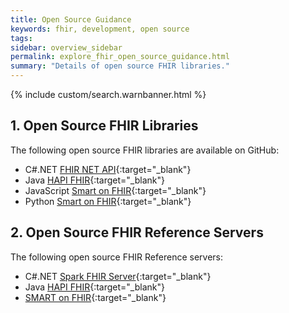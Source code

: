 ```yaml
---
title: Open Source Guidance
keywords: fhir, development, open source
tags:
sidebar: overview_sidebar
permalink: explore_fhir_open_source_guidance.html
summary: "Details of open source FHIR libraries."
---
```


<!--tags: [fhir,development]-->

{% include custom/search.warnbanner.html %}

## 1. Open Source FHIR Libraries ##

The following open source FHIR libraries are available on GitHub:

- C#.NET [FHIR NET API](https://github.com/ewoutkramer/fhir-net-api){:target="_blank"}
- Java [HAPI FHIR](https://github.com/jamesagnew/hapi-fhir){:target="_blank"}
- JavaScript [Smart on FHIR](https://github.com/smart-on-fhir/client-js){:target="_blank"}
- Python [Smart on FHIR](https://github.com/smart-on-fhir/client-py){:target="_blank"}

## 2. Open Source FHIR Reference Servers ##

The following open source FHIR Reference servers:

- C#.NET [Spark FHIR Server](http://spark.furore.com/){:target="_blank"}
- Java [HAPI FHIR](http://hapifhir.io/){:target="_blank"}
- [SMART on FHIR](http://docs.smarthealthit.org/sandbox/){:target="_blank"}
